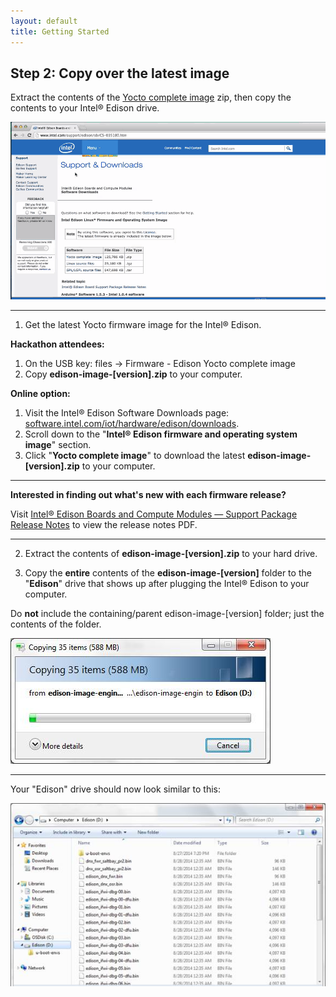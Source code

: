 ```yaml
---
layout: default
title: Getting Started
---
```


## Step 2: Copy over the latest image

Extract the contents of the [Yocto complete image](http://software.intel.com/iot/hardware/edison/downloads) zip, then copy the contents to your Intel® Edison drive.

![Animated gif: copying images files to flash storage](images/copy_image_files-animated.gif)

---

1. Get the latest Yocto firmware image for the Intel® Edison.

  **Hackathon attendees:**
  
  1. On the USB key: files → Firmware - Edison Yocto complete image
  2. Copy **edison-image-[version].zip** to your computer.
    
  **Online option:**
  
  1. Visit the Intel® Edison Software Downloads page: [software.intel.com/iot/hardware/edison/downloads](http://software.intel.com/iot/hardware/edison/downloads).
  2. Scroll down to the "**Intel® Edison firmware and operating system image**" section.
  3. Click "**Yocto complete image**" to download the latest **edison-image-[version].zip** to your computer.
    
  ---

  **Interested in finding out what's new with each firmware release?**
  
  Visit [Intel® Edison Boards and Compute Modules — Support Package Release Notes](http://www.intel.com/support/edison/sb/CS-035253.htm) to view the release notes PDF.

  ---

2. Extract the contents of **edison-image-[version].zip** to your hard drive.

3. Copy the **entire** contents of the **edison-image-[version]** folder to the "**Edison**" drive that shows up after plugging the Intel® Edison to your computer. 

  Do **not** include the containing/parent edison-image-[version] folder; just the contents of the folder.

  ![Progress of copying files to Edison drive](images/windows-copying_files.jpg)

---

Your "Edison" drive should now look similar to this:

![All edison-image files copied to the Edison drive](images/windows-edison_drive_with_files.jpg)
